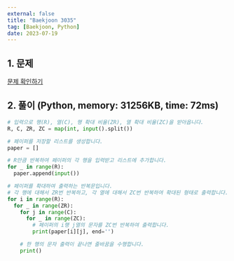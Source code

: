 ```yaml
---
external: false
title: "Baekjoon 3035"
tag: [Baekjoon, Python]
date: 2023-07-19
---
```


## 1. 문제

[문제 확인하기](https://www.acmicpc.net/problem/3035)

## 2. 풀이 (Python, memory: 31256KB, time: 72ms)

```python
# 입력으로 행(R), 열(C), 행 확대 비율(ZR), 열 확대 비율(ZC)을 받아옵니다.
R, C, ZR, ZC = map(int, input().split())

# 페이퍼를 저장할 리스트를 생성합니다.
paper = []

# R만큼 반복하여 페이퍼의 각 행을 입력받고 리스트에 추가합니다.
for _ in range(R):
  paper.append(input())

# 페이퍼를 확대하여 출력하는 반복문입니다.
# 각 행에 대해서 ZR번 반복하고, 각 열에 대해서 ZC번 반복하여 확대된 형태로 출력합니다.
for i in range(R):
  for _ in range(ZR):
    for j in range(C):
      for _ in range(ZC):
        # 페이퍼의 i행 j열의 문자를 ZC번 반복하여 출력합니다.
        print(paper[i][j], end='')

    # 한 행의 문자 출력이 끝나면 줄바꿈을 수행합니다.
    print()
```
